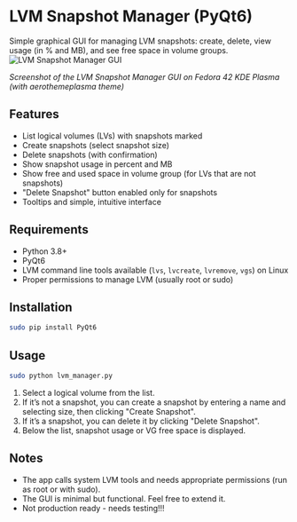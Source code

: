 # LVM Snapshot Manager (PyQt6)

Simple graphical GUI for managing LVM snapshots: create, delete, view usage (in % and MB), and see free space in volume groups.
![LVM Snapshot Manager GUI](https://github.com/user-attachments/assets/aa7a769f-243d-4810-a894-5cbc77847b9e)

*Screenshot of the LVM Snapshot Manager GUI on Fedora 42 KDE Plasma (with aerothemeplasma theme)*
## Features

- List logical volumes (LVs) with snapshots marked  
- Create snapshots (select snapshot size)  
- Delete snapshots (with confirmation)  
- Show snapshot usage in percent and MB  
- Show free and used space in volume group (for LVs that are not snapshots)  
- "Delete Snapshot" button enabled only for snapshots  
- Tooltips and simple, intuitive interface  

## Requirements

- Python 3.8+  
- PyQt6  
- LVM command line tools available (`lvs`, `lvcreate`, `lvremove`, `vgs`) on Linux  
- Proper permissions to manage LVM (usually root or sudo)  

## Installation

```bash
sudo pip install PyQt6
````

## Usage

```bash
sudo python lvm_manager.py
```

1. Select a logical volume from the list.
2. If it’s not a snapshot, you can create a snapshot by entering a name and selecting size, then clicking "Create Snapshot".
3. If it’s a snapshot, you can delete it by clicking "Delete Snapshot".
4. Below the list, snapshot usage or VG free space is displayed.

## Notes

* The app calls system LVM tools and needs appropriate permissions (run as root or with sudo).
* The GUI is minimal but functional. Feel free to extend it.
* Not production ready - needs testing!!!
